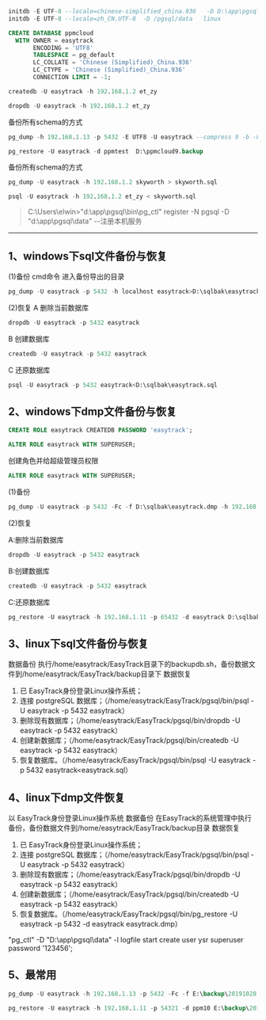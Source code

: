﻿
```sql
initdb -E UTF-8 --locale=chinese-simplified_china.936   -D D:\app\pgsql\data -U postgres -W  windows
initdb -E UTF-8 --locale=zh_CN.UTF-8  -D /pgsql/data   linux
```



```sql
CREATE DATABASE ppmcloud
  WITH OWNER = easytrack
       ENCODING = 'UTF8'
       TABLESPACE = pg_default
       LC_COLLATE = 'Chinese (Simplified)_China.936'
       LC_CTYPE = 'Chinese (Simplified)_China.936'
       CONNECTION LIMIT = -1;
```

```sql
createdb -U easytrack -h 192.168.1.2 et_zy

dropdb -U easytrack -h 192.168.1.2 et_zy
```

备份所有schema的方式

```sql
pg_dump -h 192.168.1.13 -p 5432 -E UTF8 -U easytrack --compress 9 -b -F custom  -f D:\ppmcloud9.backup -d ppm8test
```

```sql
pg_restore -U easytrack -d ppmtest  D:\ppmcloud9.backup
```


备份所有schema的方式

```sql
pg_dump -U easytrack -h 192.168.1.2 skyworth > skyworth.sql
```

```sql
psql -U easytrack -h 192.168.1.2 et_zy < skyworth.sql
```



>
> C:\Users\elwin>"d:\app\pgsql\bin\pg_ctl" register -N pgsql -D "d:\app\pgsql\data"   --注册本机服务
>

------



## 1、windows下sql文件备份与恢复

(1)备份
cmd命令 进入备份导出的目录

```sql
pg_dump -U easytrack -p 5432 -h localhost easytrack>D:\sqlbak\easytrack.sql
```

(2)恢复
A 删除当前数据库

```sql
dropdb -U easytrack -p 5432 easytrack
```

B 创建数据库

```sql
createdb -U easytrack -p 5432 easytrack
```

C 还原数据库

```sql
psql -U easytrack -p 5432 easytrack<D:\sqlbak\easytrack.sql
```

## 2、windows下dmp文件备份与恢复
```sql
CREATE ROLE easytrack CREATEDB PASSWORD 'easytrack';
```

```sql
ALTER ROLE easytrack WITH SUPERUSER;
```

创建角色并给超级管理员权限

```sql
ALTER ROLE easytrack WITH SUPERUSER;
```

(1)备份

```sql
pg_dump -U easytrack -p 5432 -Fc -f D:\sqlbak\easytrack.dmp -h 192.168.1.13 ppm9demo
```

(2)恢复

A:删除当前数据库

```sql
dropdb -U easytrack -p 5432 easytrack
```

B:创建数据库

```sql
createdb -U easytrack -p 5432 easytrack
```

C:还原数据库

```sql
pg_restore -U easytrack -h 192.168.1.11 -p 65432 -d easytrack D:\sqlbak\easytrack.dmp
```



## 3、linux下sql文件备份与恢复
数据备份
执行/home/easytrack/EasyTrack目录下的backupdb.sh，备份数据文件到/home/easytrack/EasyTrack/backup目录下
数据恢复

1.  已 EasyTrack身份登录Linux操作系统； 
2.  连接 postgreSQL 数据库；（/home/easytrack/EasyTrack/pgsql/bin/psql -U easytrack -p 5432 easytrack） 
3.  删除现有数据库；（/home/easytrack/EasyTrack/pgsql/bin/dropdb -U easytrack -p 5432 easytrack） 
4.  创建新数据库；（/home/easytrack/EasyTrack/pgsql/bin/createdb -U easytrack -p 5432 easytrack） 
5.  恢复数据库。（/home/easytrack/EasyTrack/pgsql/bin/psql -U easytrack -p 5432 easytrack<easytrack.sql）



## 4、linux下dmp文件恢复
以 EasyTrack身份登录Linux操作系统
数据备份
在EasyTrack的系统管理中执行备份，备份数据文件到/home/easytrack/EasyTrack/backup目录
数据恢复

1.  已 EasyTrack身份登录Linux操作系统； 
2.  连接 postgreSQL 数据库；（/home/easytrack/EasyTrack/pgsql/bin/psql -U easytrack -p 5432 easytrack） 
3.  删除现有数据库；（/home/easytrack/EasyTrack/pgsql/bin/dropdb -U easytrack -p 5432 easytrack） 
4.  创建新数据库；（/home/easytrack/EasyTrack/pgsql/bin/createdb -U easytrack -p 5432 easytrack） 
5.  恢复数据库。（/home/easytrack/EasyTrack/pgsql/bin/pg_restore -U easytrack -p 5432 -d easytrack easytrack.dmp）



"pg_ctl" -D "D:\app\pgsql\data" -l logfile start
create user ysr superuser password '123456';



## 5、最常用

```sql
pg_dump -U easytrack -h 192.168.1.13 -p 5432 -Fc -f E:\backup\20191020.dmp ppm10
```

```sql
pg_restore -U easytrack -h 192.168.1.11 -p 54321 -d ppm10 E:\backup\20191020.dmp
```














